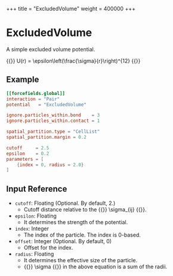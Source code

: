 +++
title = "ExcludedVolume"
weight = 400000
+++

# ExcludedVolume

A simple excluded volume potential.

{{<katex display>}}
U(r) = \epsilon\left(\frac{\sigma}{r}\right)^{12}
{{</katex>}}

## Example

```toml
[[forcefields.global]]
interaction = "Pair"
potential   = "ExcludedVolume"

ignore.particles_within.bond    = 3
ignore.particles_within.contact = 1

spatial_partition.type = "CellList"
spatial_partition.margin = 0.2

cutoff     = 2.5
epsilon    = 0.2
parameters = [
    {index = 0, radius = 2.0}
]
```

## Input Reference

- `cutoff`: Floating (Optional. By default, 2.)
  - Cutoff distance relative to the {{<katex>}} \sigma_{ij} {{</katex>}}.
- `epsilon`: Floating
  - It determines the strength of the potential.
- `index`: Integer
  - The index of the particle. The index is 0-based.
- `offset`: Integer (Optional. By default, 0)
  - Offset for the index.
- `radius`: Floating
  - It determines the effective size of the particle.
  - {{<katex>}} \sigma {{</katex>}} in the above equation is a sum of the radii.
